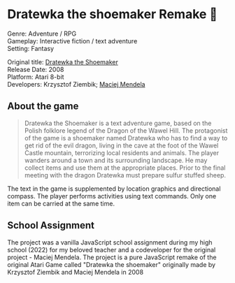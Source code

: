 # Dratewka the shoemaker Remake 👑

Genre: Adventure / RPG
<br>Gameplay: Interactive fiction / text adventure
<br>Setting: Fantasy

Original title: [Dratewka the Shoemaker](https://www.mobygames.com/game/dratewka-the-shoemaker)
<br>Release Date: 2008
<br>Platform: Atari 8-bit
<br>Developers: Krzysztof Ziembik; [Maciej Mendela](https://www.twitch.tv/maciej______)

## About the game

> Dratewka the Shoemaker is a text adventure game, based on the Polish folklore legend of the Dragon of the Wawel Hill. The protagonist of the game is a shoemaker named Dratewka who has to find a way to get rid of the evil dragon, living in the cave at the foot of the Wawel Castle mountain, terrorizing local residents and animals. The player wanders around a town and its surrounding landscape. He may collect items and use them at the appropriate places. Prior to the final meeting with the dragon Dratewka must prepare sulfur stuffed sheep.

The text in the game is supplemented by location graphics and directional compass. The player performs activities using text commands. Only one item can be carried at the same time.

## School Assignment

The project was a vanilla JavaScript school assignment during my high school (2022) for my beloved teacher and a codeveloper for the original project - Maciej Mendela.
The project is a pure JavaScript remake of the original Atari Game called "Dratewka the shoemaker" originally made by Krzysztof Ziembik and Maciej Mendela in 2008

